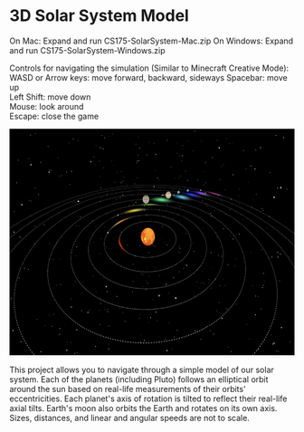 # 3D Solar System Model

On Mac: Expand and run CS175-SolarSystem-Mac.zip
On Windows: Expand and run CS175-SolarSystem-Windows.zip

Controls for navigating the simulation (Similar to Minecraft Creative Mode):  
WASD or Arrow keys: move forward, backward, sideways Spacebar: move up  
Left Shift: move down  
Mouse: look around  
Escape: close the game

<img src="solarsystem.png" width="600" height="400">

This project allows you to navigate through a simple model of our solar system. Each of the planets (including Pluto) follows an elliptical orbit around the sun based on real-life
measurements of their orbits' eccentricities. Each planet's axis of rotation is tilted to reflect their real-life axial tilts. Earth's moon also orbits the Earth and rotates on its
own axis. Sizes, distances, and linear and angular speeds are not to scale.

